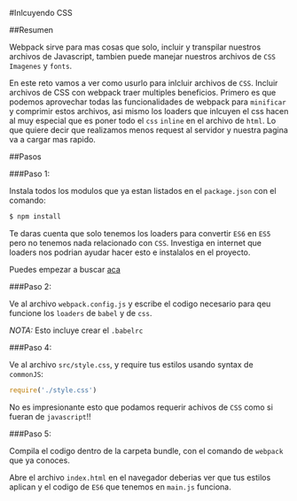 #Inlcuyendo CSS

##Resumen

Webpack sirve para mas cosas que solo, incluir y transpilar nuestros archivos de Javascript, tambien puede manejar nuestros archivos de `CSS` `Imagenes` y `fonts`.

En este reto vamos a ver como usurlo para inlcluir archivos de `CSS`. Incluir archivos de CSS con webpack traer multiples beneficios. Primero es que podemos aprovechar todas las funcionalidades de webpack para `minificar` y comprimir estos archivos, asi mismo los loaders que inlcuyen el css hacen al muy especial que es poner todo el `css` `inline` en el archivo de `html`. Lo que quiere decir que realizamos menos request al servidor y nuestra pagina va a cargar mas rapido.

##Pasos

###Paso 1:

Instala todos los modulos que ya estan listados en el `package.json` con el comando:

```bash
$ npm install
```

Te daras cuenta que solo tenemos los loaders para convertir `ES6` en `ES5` pero no tenemos nada relacionado con `CSS`. Investiga en internet que loaders nos podrian ayudar hacer esto e instalalos en el proyecto.

Puedes empezar a buscar [aca](https://webpack.github.io/docs/list-of-loaders.html)

###Paso 2:

Ve al archivo `webpack.config.js` y escribe el codigo necesario para qeu funcione los `loaders` de `babel` y de `css`.

*NOTA:* Esto incluye crear el `.babelrc`

###Paso 4:

Ve al archivo `src/style.css`, y require tus estilos usando syntax de `commonJS`:

```javascript
require('./style.css')
```

No es impresionante esto que podamos requerir achivos de `CSS` como si fueran de `javascript`!!

###Paso 5:

Compila el codigo dentro de la carpeta bundle, con el comando de `webpack` que ya conoces.

Abre el archivo `index.html` en el navegador deberias ver que tus estilos aplican y el codigo de `ES6` que tenemos en `main.js` funciona.


